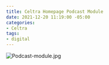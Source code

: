 ```yaml
---
title: Celtra Homepage Podcast Module
date: 2021-12-20 11:19:00 -05:00
categories:
- Celtra
tags:
- digital
---
```


![Podcast-module.jpg](/uploads/Podcast-module.jpg)